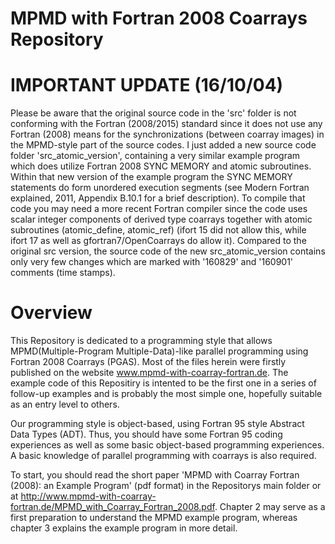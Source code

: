 # MPMD with Fortran 2008 Coarrays Repository

# IMPORTANT UPDATE (16/10/04)
Please be aware that the original source code in the 'src' folder is not conforming with the Fortran (2008/2015) standard since it does not use any Fortran (2008) means for the synchronizations (between coarray images) in the MPMD-style part of the source codes.
I just added a new source code folder 'src_atomic_version', containing a very similar example program which does utilize Fortran 2008 SYNC MEMORY and atomic subroutines. Within that new version of the example program the SYNC MEMORY statements do form unordered execution segments (see Modern Fortran explained, 2011, Appendix B.10.1 for a brief description). To compile that code you may need a more recent Fortran compiler since the code uses scalar integer components of derived type coarrays together with atomic subroutines (atomic_define, atomic_ref) (ifort 15 did not allow this, while ifort 17 as well as gfortran7/OpenCoarrays do allow it).
Compared to the original src version, the source code of the new src_atomic_version contains only very few changes which are marked with '160829' and '160901' comments (time stamps).

# Overview
This Repository is dedicated to a programming style that allows MPMD(Multiple-Program Multiple-Data)-like parallel programming using Fortran 2008 Coarrays (PGAS). Most of the files herein were firstly published on the website www.mpmd-with-coarray-fortran.de. The example code of this Repositiry is intented to be the first one in a series of follow-up examples and is probably the most simple one, hopefully suitable as an entry level to others.

Our programming style is object-based, using Fortran 95 style Abstract Data Types (ADT). Thus, you should have some Fortran 95 coding experiences as well as some basic object-based programming experiences. A basic knowledge of parallel programming with coarrays is also required. 

To start, you should read the short paper 'MPMD with Coarray Fortran (2008): an Example Program' (pdf format) in the Repositorys main folder or at http://www.mpmd-with-coarray-fortran.de/MPMD_with_Coarray_Fortran_2008.pdf. Chapter 2 may serve as a first preparation to understand the MPMD example program, whereas chapter 3 explains the example program in more detail.
